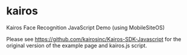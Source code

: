 # kairos
Kairos Face Recognition JavaScript Demo (using MobileSiteOS)

Please see https://github.com/kairosinc/Kairos-SDK-Javascript for the original version of the example page and kairos.js script.
